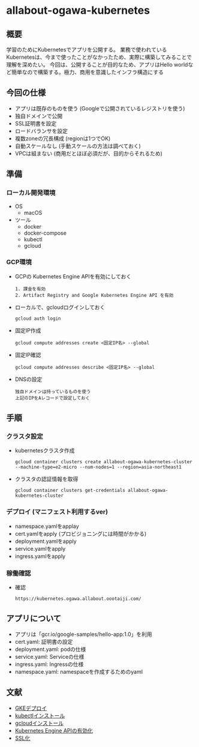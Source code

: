 # allabout-ogawa-kubernetes
## 概要
学習のためにKubernetesでアプリを公開する。
業務で使われているKubernetesは、今まで使ったことがなかったため、実際に構築してみることで理解を深めたい。
今回は、公開することが目的なため、アプリはHello worldなど簡単なので構築する。極力、商用を意識したインフラ構造にする


## 今回の仕様
- アプリは既存のものを使う (Googleで公開されているレジストリを使う)
- 独自ドメインで公開
- SSL証明書を設定
- ロードバランサを設定
- 複数zoneの冗長構成 (regionは1つでOK)
- 自動スケールなし (手動スケールの方法は調べておく)
- VPCは組まない (商用だとほぼ必須だが、目的からそれるため)


## 準備
### ローカル開発環境
- OS
    - macOS
- ツール
    - docker
    - docker-compose
    - kubectl
    - gcloud

### GCP環境
- GCPの Kubernetes Engine APIを有効にしておく

    ```
    1. 課金を有効
    2. Artifact Registry and Google Kubernetes Engine API を有効
    ```

- ローカルで、gcloudログインしておく

    ```
    gcloud auth login
    ```

- 固定IP作成

    ```
    gcloud compute addresses create <固定IP名> --global
    ```

- 固定IP確認

    ```
    gcloud compute addresses describe <固定IP名> --global
    ```

- DNSの設定

    ```
    独自ドメインは持っているものを使う
    上記のIPをAレコードで設定しておく
    ```

## 手順
### クラスタ設定
- kubernetesクラスタ作成

    ```
    gcloud container clusters create allabout-ogawa-kubernetes-cluster --machine-type=e2-micro --num-nodes=1 --region=asia-northeast1
    ```

- クラスタの認証情報を取得

    ```
    gcloud container clusters get-credentials allabout-ogawa-kubernetes-cluster
    ```

### デプロイ (マニフェスト利用するver)
- namespace.yamlをapplay
- cert.yamlをapply (プロビジョニングには時間がかかる)
- deployment.yamlをapply
- service.yamlをapply
- ingress.yamlをapply

### 稼働確認
- 確認

    ```
    https://kubernetes.ogawa.allabout.oootaiji.com/
    ```


## アプリについて
- アプリは「gcr.io/google-samples/hello-app:1.0」を利用
- cert.yaml: 証明書の設定
- deployment.yaml: podの仕様
- service.yaml: Serviceの仕様
- ingress.yaml: Ingressの仕様
- namespace.yaml: namespaceを作成するためのyaml


## 文献
- [GKEデプロイ](https://qiita.com/8yoshiyoshi/items/99a16843e081979ff627)
- [kubectlインストール](https://kubernetes.io/ja/docs/tasks/tools/install-kubectl/#homebrewを使用してmacosへインストールする)
- [gcloudインストール](https://cloud.google.com/sdk/docs/quickstart)
- [Kubernetes Engine APIの有効化](https://cloud.google.com/kubernetes-engine/docs/quickstart)
- [SSL化](https://cloud.google.com/kubernetes-engine/docs/how-to/managed-certs)
